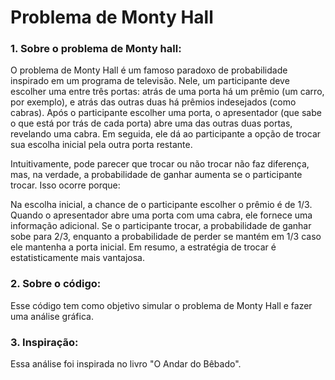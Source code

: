 # Problema de Monty Hall
 
### 1. Sobre o problema de Monty hall:
O problema de Monty Hall é um famoso paradoxo de probabilidade inspirado em um programa de televisão. Nele, um participante deve escolher uma entre três portas: atrás de uma porta há um prêmio (um carro, por exemplo), e atrás das outras duas há prêmios indesejados (como cabras). Após o participante escolher uma porta, o apresentador (que sabe o que está por trás de cada porta) abre uma das outras duas portas, revelando uma cabra. Em seguida, ele dá ao participante a opção de trocar sua escolha inicial pela outra porta restante.

Intuitivamente, pode parecer que trocar ou não trocar não faz diferença, mas, na verdade, a probabilidade de ganhar aumenta se o participante trocar. Isso ocorre porque:

Na escolha inicial, a chance de o participante escolher o prêmio é de 1/3.
Quando o apresentador abre uma porta com uma cabra, ele fornece uma informação adicional.
Se o participante trocar, a probabilidade de ganhar sobe para 2/3, enquanto a probabilidade de perder se mantém em 1/3 caso ele mantenha a porta inicial.
Em resumo, a estratégia de trocar é estatisticamente mais vantajosa.

### 2. Sobre o código:
Esse código tem como objetivo simular o problema de Monty Hall e fazer uma análise gráfica. 

### 3. Inspiração:
Essa análise foi inspirada no livro "O Andar do Bêbado".
